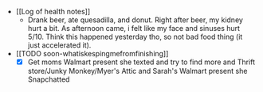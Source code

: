   * [[Log of health notes]]
    * Drank beer, ate quesadilla, and donut. Right after beer, my kidney hurt a bit. As afternoon came, i felt like my face and sinuses hurt 5/10. Think this happened yesterday tho, so not bad food thing (it just accelerated it). 
  * [[TODO soon-whatiskespingmefromfinishing]]
    * [x] Get moms Walmart present she texted and try to find more and Thrift store/Junky Monkey/Myer's Attic and Sarah's Walmart present she Snapchatted